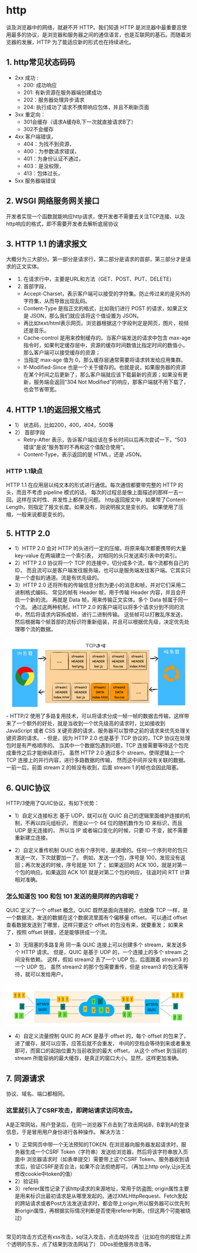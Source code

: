 # http
谈及浏览器中的网络，就避不开 HTTP。我们知道 HTTP 是浏览器中最重要且使用最多的协议，是浏览器和服务器之间的通信语言，也是互联网的基石。而随着浏览器的发展，HTTP 为了能适应新的形式也在持续进化。

## 1. http常见状态码码
- 2xx 成功 : 
   - 200: 成功响应  
   - 201: 有新资源在服务器端创建成功
   - 202：服务器处理异步请求
   - 204: 执行成功了请求不携带响应包体，并且不刷新页面
- 3xx 重定向： 
   - 301会缓存（请求A缓存B,下一次就直接请求B了）
   - 302不会缓存
- 4xx 客户端错误，
   - 404：为找不到资源，
   - 400：为参数请求错误，
   - 401：为身份认证不通过，
   - 403：是没权限，
   - 413：包体过长，
- 5xx 服务器端错误

## 2. WSGI 网络服务网关接口
开发者实现一个函数就能响应http请求，使开发者不需要去关注TCP连接、以及http响应的格式，即不需要开发者去解析底层协议

## 3. HTTP 1.1 的请求报文
大概分为三大部分。第一部分是请求行，第二部分是请求的首部，第三部分才是请求的正文实体。
- 1) 在请求行中，主要是URL和方法（GET、POST、PUT、DELETE）
- 2) 首部字段，
  - Accept-Charset，表示客户端可以接受的字符集。防止传过来的是另外的字符集，从而导致出现乱码。
  - Content-Type 是指正文的格式，比如我们进行 POST 的请求，如果正文是 JSON，那么我们就应该将这个值设置为 JSON。
  - 再比如text/html表示网页。浏览器根据这个字段判定是网页，图片，视频还是音乐。
  - Cache-control 是用来控制缓存的。当客户端发送的请求中包含 max-age 指令时，如果判定缓存层中，资源的缓存时间数值比指定时间的数值小，那么客户端可以接受缓存的资源；
  - 当指定 max-age 值为 0，那么缓存层通常需要将请求转发给应用集群。
  - If-Modified-Since 也是一个关于缓存的。也就是说，如果服务器的资源在某个时间之后更新了，那么客户端就应该下载最新的资源；如果没有更新，服务端会返回“304 Not Modified”的响应，那客户端就不用下载了，也会节省带宽。

## 4. HTTP 1.1的返回报文格式
- 1） 状态码，比如200，400，404，500等
- 2） 首部字段
  - Retry-After 表示，告诉客户端应该在多长时间以后再次尝试一下。“503 错误”是说“服务暂时不再和这个值配合使用”。
  - Content-Type，表示返回的是 HTML，还是 JSON。

### HTTP 1.1缺点
HTTP 1.1 在应用层以纯文本的形式进行通信。每次通信都要带完整的 HTTP 的头，而且不考虑 pipeline 模式的话，
每次的过程总是像上面描述的那样一去一回。这样在实时性、并发性上都存在问题。
http返回报文中，如果带了Content-Length，则指定了报文长度。如果没有，则说明报文是变长的。
如果使用了压缩，一般来说都是变长的。

## 5. HTTP 2.0
- 1）HTTP 2.0 会对 HTTP 的头进行一定的压缩，将原来每次都要携带的大量 key-value 在两端建立一个索引表，
对相同的头只发送索引表中的索引。
- 2）HTTP 2.0 协议将一个 TCP 的连接中，切分成多个流，每个流都有自己的 ID，
而且流可以是客户端发往服务端，也可以是服务端发往客户端。它其实只是一个虚拟的通道。流是有优先级的。
- 3）HTTP 2.0 还将所有的传输信息分割为更小的消息和帧，并对它们采用二进制格式编码。
常见的帧有 Header 帧，用于传输 Header 内容，并且会开启一个新的流。
再就是 Data 帧，用来传输正文实体。多个 Data 帧属于同一个流。
通过这两种机制，HTTP 2.0 的客户端可以将多个请求分到不同的流中，然后将请求内容拆成帧，进行二进制传输。
这些帧可以打散乱序发送， 然后根据每个帧首部的流标识符重新组装，并且可以根据优先级，决定优先处理哪个流的数据。
<img src="http2多路复用.webp" />
- HTTP/2 使用了多路复用技术，可以将请求分成一帧一帧的数据去传输，这样带来了一个额外的好处，就是当收到一个优先级高的请求时，比如接收到 JavaScript 或者 CSS 关键资源的请求，服务器可以暂停之前的请求来优先处理关键资源的请求。
- 但是，因为 HTTP 2.0 也是基于 TCP 协议的，TCP 协议在处理包时是有严格顺序的。
当其中一个数据包遇到问题，TCP 连接需要等待这个包完成重传之后才能继续进行。
虽然 HTTP 2.0 通过多个 stream，使得逻辑上一个 TCP 连接上的并行内容，进行多路数据的传输，
然而这中间并没有关联的数据。一前一后，前面 stream 2 的帧没有收到，后面 stream 1 的帧也会因此阻塞。

## 6. QUIC协议
HTTP/3使用了QUIC协议，有如下优势：
- 1）自定义连接标志
基于 UDP，就可以在 QUIC 自己的逻辑里面维护连接的机制，不再以四元组标识，
而是以一个 64 位的随机数作为 ID 来标识，而且 UDP 是无连接的，
所以当 IP 或者端口变化的时候，只要 ID 不变，就不需要重新建立连接。

- 2）自定义重传机制
QUIC 也有个序列号，是递增的。任何一个序列号的包只发送一次，下次就要加一了。
例如，发送一个包，序号是 100，发现没有返回；再次发送的时候，序号就是 101 了；
如果返回的 ACK  100，就是对第一个包的响应。如果返回 ACK  101 就是对第二个包的响应，
往返时间 RTT 计算相对准确。
### 怎么知道包 100 和包 101 发送的是同样的内容呢？
QUIC 定义了一个 offset 概念。QUIC 既然是面向连接的，也就像 TCP 一样，是一个数据流，发送的数据在这个数据流里面有个偏移量 offset，
可以通过 offset 查看数据发送到了哪里，这样只要这个 offset 的包没有来，就要重发；
如果来了，按照 offset 拼接，还是能够拼成一个流。

- 3）无阻塞的多路复用
同一条 QUIC 连接上可以创建多个 stream，来发送多个 HTTP 请求。
但是，QUIC 是基于 UDP 的，一个连接上的多个 stream 之间没有依赖。
这样，假如 stream2 丢了一个 UDP 包，后面跟着 stream3 的一个 UDP 包，
虽然 stream2 的那个包需要重传，但是 stream3 的包无需等待，就可以发给用户。
<img src="QUIC协议多路复用.webp" />

- 4）自定义流量控制
QUIC 的 ACK 是基于 offset 的，每个 offset 的包来了，进了缓存，就可以应答，应答后就不会重发，
中间的空档会等待到来或者重发即可，而窗口的起始位置为当前收到的最大 offset，
从这个 offset 到当前的 stream 所能容纳的最大缓存，是真正的窗口大小。显然，这样更加准确。

## 7. 同源请求
协议、域名、端口都相同。
### 这里就引入了CSRF攻击，即跨站请求访问攻击。
A是正常网站，用户登录后，在同一浏览器下点击到了攻击网站B，B拿到A的登录信息，于是冒用用户身份进行各种操作。
解决方法：
- 1）正常网页中带一个无法预知的TOKEN.
     在浏览器向服务器发起请求时，服务器生成一个CSRF Token（字符串）发送给浏览器，然后将该字符串放入页面中
     浏览器请求时（如表单提交）需要带上这个CSRF Token。服务器收到请求后，验证CSRF是否合法，如果不合法拒绝即可。（再加上http only,让js无法修改cookie中token的值）
- 2）验证码
- 3）referer属性记录了该http请求的来源地址，常用于防盗图; origin属性主要是用来标识出最初请求是从哪里发起的。通过XMLHttpRequest、Fetch发起的跨站请求或者Post方法发送请求时，都会带上origin,所以服务器可以优先判断origin属性，再根据实际情况判断是否使用referer判断。(但这两个可能被绕过)
<br>
常见的攻击方式还有xss攻击，sql注入攻击，点击劫持攻击（比如在你的按钮上弄个透明的东东，点了结果到攻击网站了）
DDos拒绝服务攻击等。
